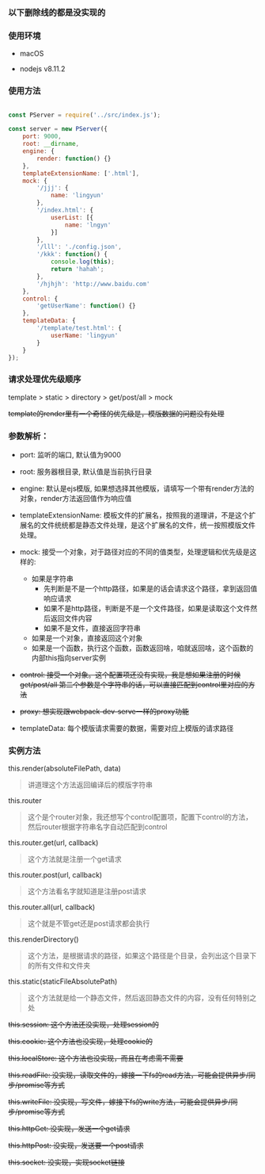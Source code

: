 ### 以下删除线的都是没实现的

### 使用环境 

- macOS 

- nodejs  v8.11.2

### 使用方法

```js

const PServer = require('../src/index.js');

const server = new PServer({
    port: 9000,
    root: __dirname,
    engine: {
        render: function() {}
    },
    templateExtensionName: ['.html'],
    mock: {
        '/jjj': {
            name: 'lingyun'
        },
        '/index.html': {
            userList: [{
                name: 'lngyn'
            }]
        },
        '/lll': './config.json',
        '/kkk': function() {
            console.log(this);
            return 'hahah';
        },
        '/hjhjh': 'http://www.baidu.com'
    },
    control: {
        'getUserName': function() {}
    },
    templateData: {
        '/template/test.html': {
            userName: 'lingyun'
        }
    }
});

```

### 请求处理优先级顺序

template > static > directory > get/post/all > mock

~~template的render里有一个奇怪的优先级是，模版数据的问题没有处理~~

### 参数解析：

- port: 监听的端口, 默认值为9000

- root: 服务器根目录, 默认值是当前执行目录

- engine: 默认是ejs模版, 如果想选择其他模版，请填写一个带有render方法的对象，render方法返回值作为响应值

- templateExtensionName: 模板文件的扩展名，按照我的道理讲，不是这个扩展名的文件统统都是静态文件处理，是这个扩展名的文件，统一按照模版文件处理。

- mock: 接受一个对象，对于路径对应的不同的值类型，处理逻辑和优先级是这样的:
    - 如果是字符串
        - 先判断是不是一个http路径，如果是的话会请求这个路径，拿到返回值响应请求
        - 如果不是http路径，判断是不是一个文件路径，如果是读取这个文件然后返回文件内容
        - 如果不是文件，直接返回字符串
    - 如果是一个对象，直接返回这个对象
    - 如果是一个函数，执行这个函数，函数返回啥，咱就返回啥，这个函数的内部this指向server实例

- ~~control: 接受一个对象。这个配置项还没有实现，我是想如果注册的时候  get/post/all 第二个参数是个字符串的话，可以直接匹配到control里对应的方法~~

- ~~proxy: 想实现跟webpack-dev-serve一样的proxy功能~~

- templateData: 每个模版请求需要的数据，需要对应上模版的请求路径


### 实例方法

this.render(absoluteFilePath, data)

> 讲道理这个方法返回编译后的模版字符串

this.router

> 这个是个router对象，我还想写个control配置项，配置下control的方法，然后router根据字符串名字自动匹配到control

this.router.get(url, callback)

> 这个方法就是注册一个get请求

this.router.post(url, callback)

> 这个方法看名字就知道是注册post请求

this.router.all(url, callback)

> 这个就是不管get还是post请求都会执行

this.renderDirectory()

> 这个方法，是根据请求的路径，如果这个路径是个目录，会列出这个目录下的所有文件和文件夹

this.static(staticFileAbsolutePath)

> 这个方法就是给一个静态文件，然后返回静态文件的内容，没有任何特别之处

~~this.session: 这个方法还没实现，处理session的~~

~~this.cookie: 这个方法也没实现，处理cookie的~~

~~this.localStore: 这个方法也没实现，而且在考虑需不需要~~

~~this.readFile: 没实现，读取文件的，嫁接一下fs的read方法，可能会提供异步/同步/promise等方式~~

~~this.writeFile: 没实现，写文件，嫁接下fs的write方法，可能会提供异步/同步/promise等方式~~

~~this.httpGet: 没实现，发送一个get请求~~

~~this.httpPost: 没实现，发送要一个post请求~~

~~this.socket: 没实现，实现socket链接~~